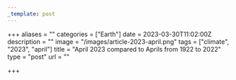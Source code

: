 ```yaml
---
_template: post
---
```


+++
aliases = ""
categories = ["Earth"]
date = 2023-03-30T11:02:00Z
description = ""
image = "/images/article-2023-april.png"
tags = ["climate", "2023", "april"]
title = "April 2023 compared to Aprils from 1922 to 2022"
type = "post"
url = ""

+++
